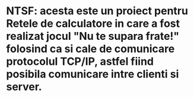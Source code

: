 # NTSF: acesta este un proiect pentru Retele de calculatore in care a fost realizat jocul "Nu te supara frate!" folosind ca si cale de comunicare protocolul TCP/IP, astfel fiind posibila comunicare intre clienti si server.
